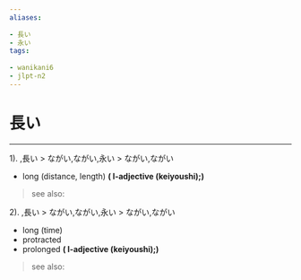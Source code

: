 ```yaml
---
aliases:
    
- 長い
- 永い
tags:
    
- wanikani6
- jlpt-n2
---
```


# 長い
---
1).
,長い > ながい,ながい,永い > ながい,ながい

- long (distance, length)
**( I-adjective (keiyoushi);)**
> see also: 
            
2).
,長い > ながい,ながい,永い > ながい,ながい

- long (time)
- protracted
- prolonged
**( I-adjective (keiyoushi);)**
> see also: 
            